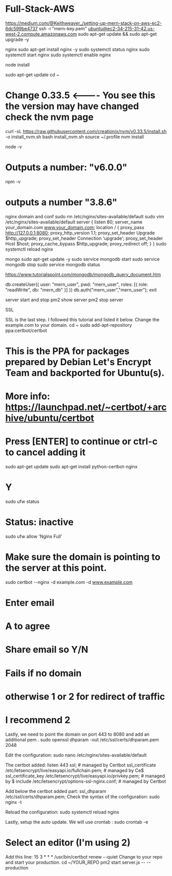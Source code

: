# Full-Stack-AWS

https://medium.com/@Keithweaver_/setting-up-mern-stack-on-aws-ec2-6dc599be4737
ssh -i "mern-key.pem" ubuntu@ec2-34-215-31-42.us-west-2.compute.amazonaws.com
sudo apt-get update && sudo apt-get upgrade -y

nginx
sudo apt-get install nginx -y
sudo systemctl status nginx
sudo systemctl start nginx
sudo systemctl enable nginx

node install

sudo apt-get update
cd ~
# Change 0.33.5 <---- You see this the version may have changed check the nvm page
curl -sL https://raw.githubusercontent.com/creationix/nvm/v0.33.5/install.sh -o install_nvm.sh
bash install_nvm.sh
source ~/.profile
nvm install

node -v
# Outputs a number: "v6.0.0"
npm -v
# outputs a number "3.8.6"

nginx domain and conf
sudo rm /etc/nginx/sites-available/default
sudo vim /etc/nginx/sites-available/default
server {
    listen 80;
    server_name your_domain.com www.your_domain.com;
    location / {
        proxy_pass http://127.0.0.1:8080;
        proxy_http_version 1.1;
        proxy_set_header Upgrade $http_upgrade;
        proxy_set_header Connection 'upgrade';
        proxy_set_header Host $host;
        proxy_cache_bypass $http_upgrade;
        proxy_redirect off;
     }
}
sudo systemctl reload nginx

mongo
sudo apt-get update -y
sudo service mongodb start
sudo service mongodb stop
sudo service mongodb status

https://www.tutorialspoint.com/mongodb/mongodb_query_document.htm

db.createUser({ user: "mern_user",
                 pwd: "mern_user",
                 roles: [{ role: "readWrite", db: "mern_db" }] })
db.auth("mern_user","mern_user");
exit


server start and stop
pm2 show server
pm2 stop server


SSL

SSL is the last step. I followed this tutorial and listed it below. Change the example.com to your domain.
cd ~
sudo add-apt-repository ppa:certbot/certbot
# This is the PPA for packages prepared by Debian Let's Encrypt Team and backported for Ubuntu(s).
# More info: https://launchpad.net/~certbot/+archive/ubuntu/certbot
# Press [ENTER] to continue or ctrl-c to cancel adding it
sudo apt-get update
sudo apt-get install python-certbot-nginx
# Y
sudo ufw status
# Status: inactive
sudo ufw allow 'Nginx Full'
# Make sure the domain is pointing to the server at this point.
sudo certbot --nginx -d example.com -d www.example.com
# Enter email
# A to agree
# Share email so Y/N
# Fails if no domain
# otherwise 1 or 2 for redirect of traffic
# I recommend 2

Lastly, we need to point the domain on port 443 to 8080 and add an additional pem .
sudo openssl dhparam -out /etc/ssl/certs/dhparam.pem 2048

Edit the configuration:
sudo nano /etc/nginx/sites-available/default

The certbot added:
listen 443 ssl; # managed by Certbot
ssl_certificate /etc/letsencrypt/live/easyapi.io/fullchain.pem; # managed by Ce$
ssl_certificate_key /etc/letsencrypt/live/easyapi.io/privkey.pem; # managed by $
include /etc/letsencrypt/options-ssl-nginx.conf; # managed by Certbot

Add below the certbot added part:
ssl_dhparam /etc/ssl/certs/dhparam.pem;
Check the syntax of the configuration:
sudo nginx -t

Reload the configuration:
sudo systemctl reload nginx

Lastly, setup the auto update. We will use crontab :
sudo crontab -e

# Select an editor (I'm using 2)
Add this line:
15 3 * * * /usr/bin/certbot renew --quiet
Change to your repo and start your production.
cd ~/YOUR_REPO
pm2 start server.js -- --production


